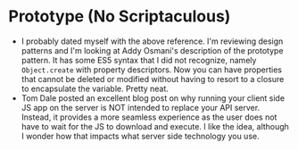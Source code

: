 Prototype (No Scriptaculous)
=========================

* I probably dated myself with the above reference. I'm reviewing design patterns and I'm looking at Addy Osmani's description of the prototype pattern. It has some ES5 syntax that I did not recognize, namely `Object.create` with property descriptors. Now you can have properties that cannot be deleted or modified without having to resort to a closure to encapsulate the variable. Pretty neat.
* Tom Dale posted an excellent blog post on why running your client side JS app on the server is NOT intended to replace your API server. Instead, it provides a more seamless experience as the user does not have to wait for the JS to download and execute. I like the idea, although I wonder how that impacts what server side technology you use.
